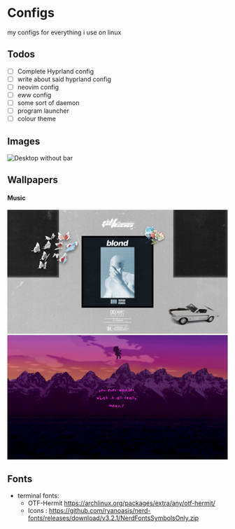 # Configs
my configs for everything i use on linux

## Todos
- [ ] Complete Hyprland config
- [ ] write about said hyprland config
- [ ] neovim config
- [ ] eww config
- [ ] some sort of daemon
- [ ] program launcher
- [ ] colour theme

## Images
![Desktop without bar](/display_2.png "Kanye")

## Wallpapers
#### Music

![Blonde](/wallpapers/blond.png "Frank")
![Ye x Graduation](/wallpapers/ye-x-graduation.png "Kanye")


## Fonts

- terminal fonts: 
    - OTF-Hermit https://archlinux.org/packages/extra/any/otf-hermit/
    - Icons : https://github.com/ryanoasis/nerd-fonts/releases/download/v3.2.1/NerdFontsSymbolsOnly.zip
